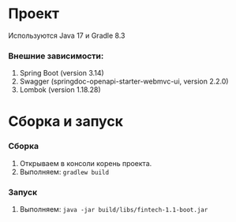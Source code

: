 # Проект
Используются Java 17 и Gradle 8.3

### Внешние зависимости: 
1) Spring Boot (version 3.14)
2) Swagger (springdoc-openapi-starter-webmvc-ui, version 2.2.0)
3) Lombok (version 1.18.28)
# Сборка и запуск

### Сборка

1. Открываем в консоли корень проекта.
2. Выполняем: 
    ``gradlew build``

### Запуск
1.  Выполняем: ``java -jar build/libs/fintech-1.1-boot.jar``